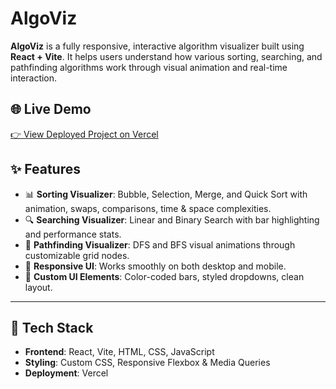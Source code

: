 # AlgoViz

**AlgoViz** is a fully responsive, interactive algorithm visualizer built using **React + Vite**. It helps users understand how various sorting, searching, and pathfinding algorithms work through visual animation and real-time interaction.

## 🌐 Live Demo

[👉 View Deployed Project on Vercel]([https://algoviz.vercel.app](https://algo-viz-rho.vercel.app/))  


## ✨ Features

- 📊 **Sorting Visualizer**: Bubble, Selection, Merge, and Quick Sort with animation, swaps, comparisons, time & space complexities.
- 🔍 **Searching Visualizer**: Linear and Binary Search with bar highlighting and performance stats.
- 🧭 **Pathfinding Visualizer**: DFS and BFS visual animations through customizable grid nodes.
- 🧩 **Responsive UI**: Works smoothly on both desktop and mobile.
- 🎨 **Custom UI Elements**: Color-coded bars, styled dropdowns, clean layout.

---

## 🚀 Tech Stack

- **Frontend**: React, Vite, HTML, CSS, JavaScript
- **Styling**: Custom CSS, Responsive Flexbox & Media Queries
- **Deployment**: Vercel



